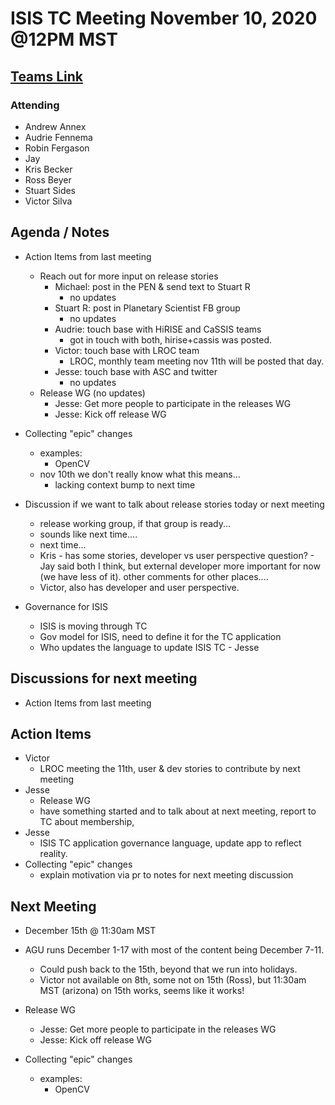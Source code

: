 # ISIS TC Meeting November 10, 2020 @12PM MST

## [Teams Link](https://teams.microsoft.com/dl/launcher/launcher.html?url=%2f_%23%2fl%2fmeetup-join%2f19%3ameeting_YWRkZjdiMGUtZWJlOC00OWMzLThlMTItZTk0Y2MyM2E1MWE0%40thread.v2%2f0%3fcontext%3d%257b%2522Tid%2522%253a%25220693b5ba-4b18-4d7b-9341-f32f400a5494%2522%252c%2522Oid%2522%253a%2522c27c6e98-e45a-45ff-aea5-7f10d6fe67c1%2522%257d%26anon%3dtrue&type=meetup-join&deeplinkId=e54b3969-3c7f-4efb-9cad-ee99cf639f86&directDl=true&msLaunch=true&enableMobilePage=true&suppressPrompt=true)

### Attending

- Andrew Annex
- Audrie Fennema
- Robin Fergason
- Jay
- Kris Becker
- Ross Beyer
- Stuart Sides
- Victor Silva

## Agenda / Notes

- Action Items from last meeting
  - Reach out for more input on release stories
    - Michael: post in the PEN & send text to Stuart R
      - no updates
    - Stuart R: post in Planetary Scientist FB group
      - no updates
    - Audrie: touch base with HiRISE and CaSSIS teams
      - got in touch with both, hirise+cassis was posted.
    - Victor: touch base with LROC team
      - LROC, monthly team meeting nov 11th will be posted that day.
    - Jesse: touch base with ASC and twitter
      - no updates
  - Release WG (no updates)
    - Jesse: Get more people to participate in the releases WG
    - Jesse: Kick off release WG

- Collecting "epic" changes
  - examples:
    - OpenCV
  - nov 10th we don't really know what this means...
    - lacking context bump to next time

- Discussion if we want to talk about release stories today or next meeting
  - release working group, if that group is ready...
  - sounds like next time....
  - next time...
  - Kris - has some stories, developer vs user perspective question? - Jay said both I think, but external developer more important for now (we have less of it). other comments for other places....
  - Victor, also has developer and user perspective. 

- Governance for ISIS
  - ISIS is moving through TC
  - Gov model for ISIS, need to define it for the TC application
  - Who updates the language to update ISIS TC - Jesse

## Discussions for next meeting

- Action Items from last meeting

## Action Items

- Victor 
  - LROC meeting the 11th, user & dev stories to contribute by next meeting 
- Jesse 
  - Release WG
  - have something started and to talk about at next meeting, report to TC about membership,
- Jesse
  - ISIS TC application governance language, update app to reflect reality.
- Collecting "epic" changes
  - explain motivation via pr to notes for next meeting discussion
 
  
## Next Meeting

- December 15th @ 11:30am MST
- AGU runs December 1-17 with most of the content being December 7-11.
  - Could push back to the 15th, beyond that we run into holidays.
  - Victor not available on 8th, some not on 15th (Ross), but 11:30am MST (arizona) on 15th works, seems like it works!
- Release WG
  - Jesse: Get more people to participate in the releases WG
  - Jesse: Kick off release WG
  
- Collecting "epic" changes 
  - examples:
    - OpenCV
    
  
